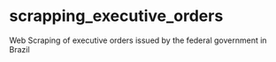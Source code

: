 # scrapping_executive_orders
Web Scraping of executive orders issued by the federal government in Brazil 
